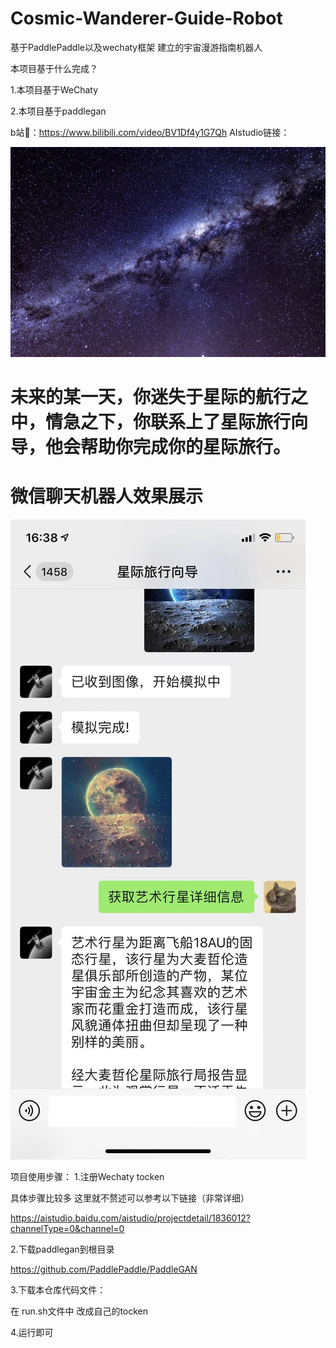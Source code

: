 # Cosmic-Wanderer-Guide-Robot
基于PaddlePaddle以及wechaty框架 建立的宇宙漫游指南机器人 


本项目基于什么完成？


1.本项目基于WeChaty


2.本项目基于paddlegan


b站🔗：https://www.bilibili.com/video/BV1Df4y1G7Qh
AIstudio链接：

<div align='center'>
  <img src='./readmeimg/index.jpg'>
</div>

#  未来的某一天，你迷失于星际的航行之中，情急之下，你联系上了星际旅行向导，他会帮助你完成你的星际旅行。

#  微信聊天机器人效果展示
<img src='./readmeimg/1.jpg'>



项目使用步骤：
1.注册Wechaty tocken



具体步骤比较多 这里就不赘述可以参考以下链接（非常详细）

https://aistudio.baidu.com/aistudio/projectdetail/1836012?channelType=0&channel=0

2.下载paddlegan到根目录


https://github.com/PaddlePaddle/PaddleGAN


3.下载本仓库代码文件：


在 run.sh文件中 改成自己的tocken


4.运行即可
